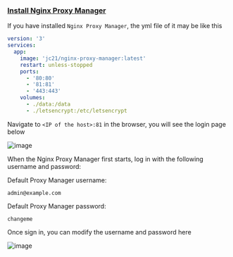 ### [Install Nginx Proxy Manager](https://www.youtube.com/watch?v=Z2zl2TlDzd8)

If you have installed `Nginx Proxy Manager`, the yml file of it may be like this
```yml
version: '3'
services:
  app:
    image: 'jc21/nginx-proxy-manager:latest'
    restart: unless-stopped
    ports:
      - '80:80'
      - '81:81'
      - '443:443'
    volumes:
      - ./data:/data
      - ./letsencrypt:/etc/letsencrypt
```

Navigate to `<IP of the host>:81` in the browser, you will see the login page below

![image](https://user-images.githubusercontent.com/96930989/227771882-61e526f2-8145-40b3-8940-3fcf367c93e4.png)

When the Nginx Proxy Manager first starts, log in with the following username and password:

Default Proxy Manager username: 
```
admin@example.com
```

Default Proxy Manager password: 
```
changeme
```

Once sign in, you can modify the username and password here

![image](https://user-images.githubusercontent.com/96930989/227771973-4e327ca0-8c46-47a4-ac0b-2e1dee7bbeeb.png)
